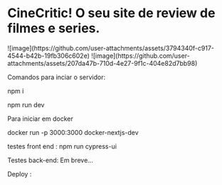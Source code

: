 <h1>CineCritic! O seu site de review de filmes e series.</h1>
![image](https://github.com/user-attachments/assets/3794340f-c917-4544-b42b-19fb306c602e)
![image](https://github.com/user-attachments/assets/207da47b-710d-4e27-9f1c-404e82d7bb98)


Comandos para inciar o servidor:

npm i

npm run dev

Para iniciar em docker

docker run -p 3000:3000 docker-nextjs-dev

testes front end : npm run cypress-ui

Testes back-end: Em breve...

Deploy : 
